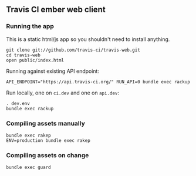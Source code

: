 ## Travis CI ember web client

### Running the app

This is a static html/js app so you shouldn't need to install anything.

    git clone git://github.com/travis-ci/travis-web.git
    cd travis-web
    open public/index.html

Running against existing API endpoint:

    API_ENDPOINT="https://api.travis-ci.org/" RUN_API=0 bundle exec rackup

Run locally, one on `ci.dev` and one on `api.dev`:

    . dev.env
    bundle exec rackup

### Compiling assets manually

    bundle exec rakep
    ENV=production bundle exec rakep

### Compiling assets on change

    bundle exec guard
